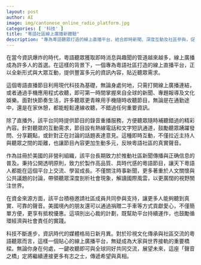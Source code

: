 ```yaml
---
layout: post
author: AI
image: img/cantonese_online_radio_platform.jpg
categories: [ '科技' ]
title: "粵語社區線上廣播新體驗"
description: "專為粵語聽眾打造的線上直播平台，結合即時新聞、深度互動及社區參與，促進文化傳承與全球交流，成為資訊時代的多元聲音橋樑。"
---
```

在當今資訊爆炸的時代，粵語聽眾獲取即時消息與趣聞的管道越來越多，線上廣播成為許多人的首選。在這樣的背景下，一個專為粵語社區打造的線上直播平台，正以全新形式與大眾互動，提供豐富多元的資訊內容，貼近聽眾需求。

這個粵語直播節目利用現代科技為基礎，無論身處何地，只需打開線上廣播連結，或者通過手機應用程式收聽，即可第一時間掌握來自全球的新聞、專題報導及文化娛樂。面對快節奏生活，許多聽眾更青睞用手機隨時收聽節目，無論是在通勤途中，還是在家休憩，都能輕鬆連線收聽，不錯過任何重要資訊。

除了直播外，該平台同時提供節目的錄音重播服務，方便聽眾隨時補聽錯過的精彩內容。針對聽眾的互動需求，節目設有熱線電話和文字短訊通道，鼓勵聽眾踴躍發問、分享觀點，或針對正在討論的話題表達意見。這種即時互動，不僅拉近主持人與聽眾之間的距離，也讓節目內容更加生動多元，反映粵語社區的真實聲音。

作為註冊於美國的非營利組織，該平台長期致力於推動社區新聞傳播與正确信息的普及。秉持公開透明原則，致力於製作高品質、具時代感的粵語節目，讓天下粵語人都能在這個平台上交流、學習成長。不僅關注時事新聞，更多著重於人文關懷與公共議題的討論，帶領聽眾深度剖析社會現象，解讀國際風雲，以更廣闊的視野關注世界。

在資金來源方面，該平台積極邀請社區成員共同參與支持，讓更多人能夠聽到真實、可靠的聲音。美國境內的朋友還可以通過捐贈二手車等方式貢獻愛心，不僅簡單方便，更享有抵稅優惠。這項別出心裁的計劃，既幫助平台持續運作，也鼓勵循環經濟與社會責任的實踐。

科技不斷進步，資訊時代的媒體格局日新月異。對於珍視文化傳承與社區交流的粵語聽眾而言，這樣一個貼心的線上廣播平台，無疑成為大家與世界接軌的重要橋樑。無論你身在何處，一鍵收聽即可與全球同好共同交流，展望未來，這座「聲音之橋」定將繼續連接更多有志之士，傳遞希望與真相。